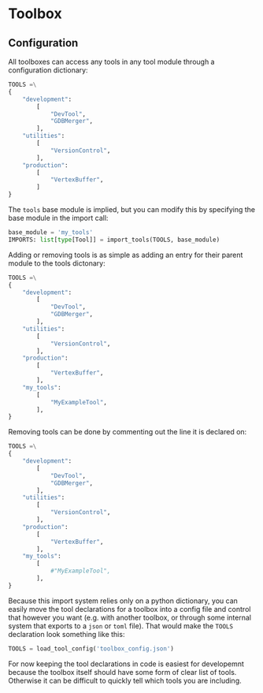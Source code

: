 # Toolbox

## Configuration

All toolboxes can access any tools in any tool module through a configuration dictionary:
```python
TOOLS =\
{
    "development":
        [
            "DevTool",
            "GDBMerger",
        ],
    "utilities":
        [
            "VersionControl",
        ],
    "production":
        [
            "VertexBuffer",
        ]
}
```
The `tools` base module is implied, but you can modify this by specifying the base module in the import call:
```python
base_module = 'my_tools'
IMPORTS: list[type[Tool]] = import_tools(TOOLS, base_module)
```
Adding or removing tools is as simple as adding an entry for their parent module to the tools dictonary:
```python
TOOLS =\
{
    "development":
        [
            "DevTool",
            "GDBMerger",
        ],
    "utilities":
        [
            "VersionControl",
        ],
    "production":
        [
            "VertexBuffer",
        ],
    "my_tools":
        [
            "MyExampleTool",
        ],
}
```
Removing tools can be done by commenting out the line it is declared on:
```python
TOOLS =\
{
    "development":
        [
            "DevTool",
            "GDBMerger",
        ],
    "utilities":
        [
            "VersionControl",
        ],
    "production":
        [
            "VertexBuffer",
        ],
    "my_tools":
        [
            #"MyExampleTool",
        ],
}
```
Because this import system relies only on a python dictionary, you can easily move the tool declarations for a toolbox into a config file and control that however you want (e.g. with another toolbox, or through some internal system that exports to a `json` or `toml` file). That would make the `TOOLS` declaration look something like this:
```python
TOOLS = load_tool_config('toolbox_config.json')
```
For now keeping the tool declarations in code is easiest for developemnt because the toolbox itself should have some form of clear list of tools. Otherwise it can be difficult to quickly tell which tools you are including.